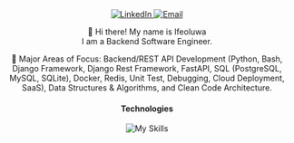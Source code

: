 <div align="center">
  <a href="https://www.linkedin.com/in/ifeoluwa-ilori-5ab219149">
    <img src="https://img.shields.io/badge/-LinkedIn-blue?style=flat-square&logo=Linkedin&logoColor=white" alt="LinkedIn">
  </a>
  <a href="mailto:ifeoluwasamson90@gmail.com">
    <img src="https://img.shields.io/badge/-Email-ff69b4?style=flat-square&logo=Gmail&logoColor=white" alt="Email">
  </a>
</div>

<div align="center">
  <p align="center">
    👋 Hi there! My name is Ifeoluwa<br /> I am a Backend Software Engineer.
  </p>
  <p align="center">
    👀 Major Areas of Focus: Backend/REST API Development (Python, Bash, Django Framework, Django Rest Framework, FastAPI, SQL (PostgreSQL, MySQL, SQLite), Docker, Redis, Unit Test, Debugging, Cloud Deployment, SaaS), Data Structures & Algorithms, and Clean Code Architecture.
  </p>
  <p align="center">
    

#### Technologies
![My Skills](https://skillicons.dev/icons?i=python,postgresql,django,fastapi,sqlite,mysql,redis,js,react,redux,vscode,postman,git,github,gitlab,docker,rabbitmq,html,css,bootstrap)

  

</div>



